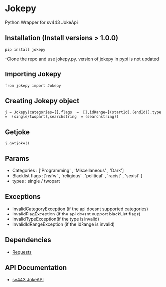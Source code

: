 ﻿# Jokepy

Python Wrapper for sv443 JokeApi

## Installation (Install versions > 1.0.0)
    

    pip install jokepy

-Clone the repo and use jokepy.py. version of jokepy in pypi is not updated
## Importing Jokepy

    from jokepy import Jokepy

## Creating Jokepy object

  

    j = Jokepy(categories=[],flags  =  [],idRange=[(startId),(endId)],type  =  (single/twopart),searchstring  = (searchstring))

## Getjoke

    j.getjoke()
   

## Params

 - Categories : ['Programming' , 'Miscellaneous' , 'Dark']
 - Blacklist flags :['nsfw' , 'religious' , 'political' , 'racist' ,
   'sexist' ]
 - types : single / twopart

## Exceptions

 - InvalidCategoryException (if the api doesnt supported categories)
 - InvalidFlagException (if the api doesnt support blackList flags)
 - InvalidTypeException(if the type is invalid)
 - InvalidIdRangeException (if the idRange is invalid)

## Dependencies

 - [Requests](https://pypi.org/project/requests/)

## API Documentation

 - [sv443 JokeAPI](https://sv443.net/jokeapi/v2)

